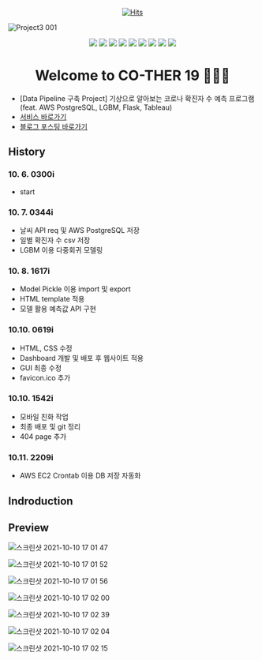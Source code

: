<div align=center>

[![Hits](https://hits.seeyoufarm.com/api/count/incr/badge.svg?url=https%3A%2F%2Fgithub.com%2F6mini%2FData-Pipeline-Project&count_bg=%23AAAAAA&title_bg=%23555555&icon=&icon_color=%23E7E7E7&title=Hits&edge_flat=false)](https://github.com/6mini/Data-Pipeline-Project)

</div>

![Project3 001](https://user-images.githubusercontent.com/79494088/136796271-f4a3aff3-a3a3-4137-a4b0-857faa3628a7.jpeg)

<div align=center>

<img src="https://img.shields.io/badge/HTML5
-E34F26?style=flat-square&logo=HTML5
&logoColor=white"/></a>
<img src="https://img.shields.io/badge/Jupyter-F37626?style=flat-square&logo=Jupyter&logoColor=white"/></a>
<img src="https://img.shields.io/badge/JavaScript
-F7DF1E?style=flat-square&logo=JavaScript
&logoColor=white"/></a>
<img src="https://img.shields.io/badge/Python
-3776AB?style=flat-square&logo=Python
&logoColor=white"/></a>
<img src="https://img.shields.io/badge/CSS3
-1572B6?style=flat-square&logo=CSS3
&logoColor=white"/></a>
<img src="https://img.shields.io/badge/PostgreSQL
-4169E1?style=flat-square&logo=PostgreSQL
&logoColor=white"/></a>
<img src="https://img.shields.io/badge/Amazon AWS-232F3E?style=flat-square&logo=AmazonAWS&logoColor=white"/></a>
<img src="https://img.shields.io/badge/Heroku
-430098?style=flat-square&logo=Heroku
&logoColor=white"/></a>
<img src="https://img.shields.io/badge/Flask-000000?style=flat-square&logo=Flask&logoColor=white"/></a>

# Welcome to CO-THER 19 🙋🏻‍♂️

</div>

- [Data Pipeline 구축 Project] 기상으로 알아보는 코로나 확진자 수 예측 프로그램<br>
(feat. AWS PostgreSQL, LGBM, Flask, Tableau)
- [서비스 바로가기](https://cother.herokuapp.com/)
- [블로그 포스팅 바로가기](https://6mini.github.io/project/2021/10/06/Cother/)

## History

### 10. 6. 0300i 
- start

### 10. 7. 0344i
- 날씨 API req 및 AWS PostgreSQL 저장
- 일별 확진자 수 csv 저장
- LGBM 이용 다중회귀 모델링

### 10. 8. 1617i
- Model Pickle 이용 import 및 export
- HTML template 적용
- 모델 활용 예측값 API 구현

### 10.10. 0619i
- HTML, CSS 수정
- Dashboard 개발 및 배포 후 웹사이트 적용
- GUI 최종 수정
- favicon.ico 추가

### 10.10. 1542i
- 모바일 친화 작업
- 최종 배포 및 git 정리
- 404 page 추가

### 10.11. 2209i
- AWS EC2 Crontab 이용 DB 저장 자동화

## Indroduction




## Preview

![스크린샷 2021-10-10 17 01 47](https://user-images.githubusercontent.com/79494088/136687686-18ce64f4-830a-48d4-9b0e-363a268cb73b.png)

![스크린샷 2021-10-10 17 01 52](https://user-images.githubusercontent.com/79494088/136687688-44ec1016-8fe2-4e31-9360-8b19317a687f.png)

![스크린샷 2021-10-10 17 01 56](https://user-images.githubusercontent.com/79494088/136687689-805cfc62-c2b5-40f3-a003-788da1f9a72a.png)

![스크린샷 2021-10-10 17 02 00](https://user-images.githubusercontent.com/79494088/136687690-9bd3959c-c555-47c9-876a-00453c3c1d99.png)

![스크린샷 2021-10-10 17 02 39](https://user-images.githubusercontent.com/79494088/136687682-c965ca54-b4e1-4007-8765-ff405fd5b545.png)

![스크린샷 2021-10-10 17 02 04](https://user-images.githubusercontent.com/79494088/136687692-caf45609-fef4-4118-98b4-3d591860cb9f.png)

![스크린샷 2021-10-10 17 02 15](https://user-images.githubusercontent.com/79494088/136687693-29019123-c5b8-4682-8954-cca5caca2910.png)

